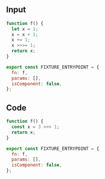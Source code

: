 
## Input

```javascript
function f() {
  let x = 1;
  x = x + 1;
  x += 1;
  x >>>= 1;
  return x;
}

export const FIXTURE_ENTRYPOINT = {
  fn: f,
  params: [],
  isComponent: false,
};

```

## Code

```javascript
function f() {
  const x = 3 >>> 1;
  return x;
}

export const FIXTURE_ENTRYPOINT = {
  fn: f,
  params: [],
  isComponent: false,
};

```
      